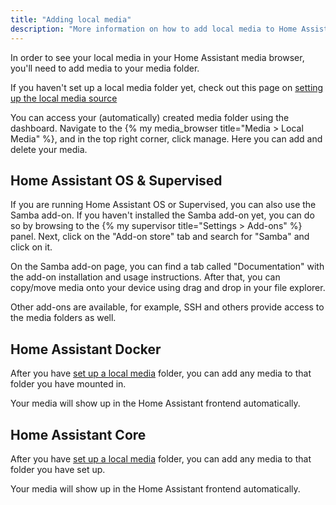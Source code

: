 ```yaml
---
title: "Adding local media"
description: "More information on how to add local media to Home Assistant."
---
```


In order to see your local media in your Home Assistant media browser, you'll
need to add media to your media folder.

If you haven't set up a local media folder yet, check out this page on
[setting up the local media source][setup-media]


You can access your (automatically) created media folder using the dashboard.
Navigate to the {% my media_browser title="Media > Local Media" %}, and in the 
top right corner, click manage. Here you can add and delete your media. 

## Home Assistant OS & Supervised

If you are running Home Assistant OS or Supervised, you can also use the 
Samba add-on. If you haven't installed the Samba add-on yet, you can do 
so by browsing to the {% my supervisor title="Settings > Add-ons" %} panel. 
Next, click on the "Add-on store" tab and search for "Samba" and click on it.

On the Samba add-on page, you can find a tab called "Documentation" with
the add-on installation and usage instructions. After that, you can copy/move
media onto your device using drag and drop in your file explorer.

Other add-ons are available, for example, SSH and others provide access to the
media folders as well.

## Home Assistant Docker

After you have [set up a local media][setup-media] folder, you can add
any media to that folder you have mounted in.

Your media will show up in the Home Assistant frontend automatically.

## Home Assistant Core

After you have [set up a local media][setup-media] folder, you can add any
media to that folder you have set up.

Your media will show up in the Home Assistant frontend automatically.

[setup-media]: /more-info/local-media/setup-media
